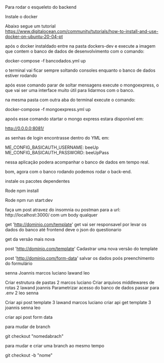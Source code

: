 Para rodar o esqueleto do backend

Instale o docker 

Abaixo segue um tutorial
https://www.digitalocean.com/community/tutorials/how-to-install-and-use-docker-on-ubuntu-20-04-pt


após o docker instaldado entre na pasta dockers-dev e execute a 
imagem que contem o banco de dados de desenvolvimento com o comando:

docker-compose -f bancodados.yml up

o terminal vai ficar sempre soltando consoles enquanto o banco de dados estiver rodando

após esse comando parar de soltar mensagens execute o mongoexpress, o que vai ser uma interface muito útil 
para lidarmos com o banco. 

na mesma pasta com outra aba do terminal execute o comando:

docker-compose -f mongoexpress.yml up

apoós esse comando startar o mongo express estara disponível em: 

http://0.0.0.0:8081/

as senhas de login encontrasse dentro do YML em:

ME_CONFIG_BASICAUTH_USERNAME: beeUp
ME_CONFIG_BASICAUTH_PASSWORD: beeUpPass

nessa aplicação podera acompanhar o banco de dados em tempo real. 

bom, agora com o banco rodando podemos rodar o back-end. 

instale os pacotes dependentes

Rode npm install

Rode npm run start:dev

faça um post atravez do insomnia ou postman para a url: 
http://localhost:3000/
com um body qualquer




get 'http://dominio.com/template'
get vai ser responsavel por levar os dados do banco até frontend
deve o json do questionario

get da versão mais nova

post 'http://dominio.com/template'
Cadastrar uma nova versão do template

post 'http://dominio.com/form-data'
salvar os dados poós preenchimento do formulário


senna
Joannis
marcos
luciano
lawand
leo

Criar estrutura de pastas 2 marcos luciano
Criar arquivos middlewares de rotas 2 lawand joannis
Parametrizar acesso do banco de dados passar para .env 2 leo senna

Criar api post template 3 lawand marcos luciano
criar api get template 3 joannis senna leo

criar api post form data

para mudar de branch

git checkout "nomedabrach"

para mudar e criar uma branch ao mesmo tempo

git checkout -b "nome"

